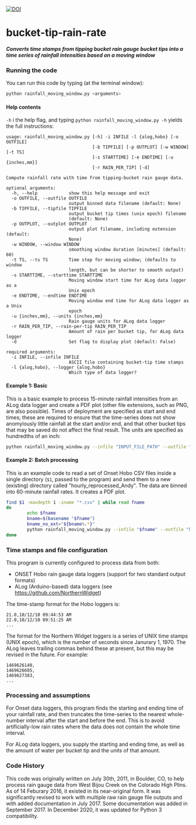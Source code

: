 [![DOI](https://zenodo.org/badge/41514382.svg)](https://zenodo.org/badge/latestdoi/41514382)

# bucket-tip-rain-rate

***Converts time stamps from tipping bucket rain gauge bucket tips into a time series of rainfall intensities based on a moving window***

### Running the code

You can run this code by typing (at the terminal window):
```bash
python rainfall_moving_window.py <arguments>
```

#### Help contents

`-h` i the help flag, and typing `python rainfall_moving_window.py -h` yields the full instructions:
```
usage: rainfall_moving_window.py [-h] -i INFILE -l {alog,hobo} [-o OUTFILE]
                                 [-b TIPFILE] [-p OUTPLOT] [-w WINDOW] [-t TS]
                                 [-s STARTTIME] [-e ENDTIME] [-u {inches,mm}]
                                 [-r RAIN_PER_TIP] [-d]

Compute rainfall rate with time from tipping-bucket rain gauge data.

optional arguments:
  -h, --help            show this help message and exit
  -o OUTFILE, --outfile OUTFILE
                        output binned data filename (default: None)
  -b TIPFILE, --tipfile TIPFILE
                        output bucket tip times (unix epoch) filename
                        (default: None)
  -p OUTPLOT, --outplot OUTPLOT
                        output plot filename, including extension (default:
                        None)
  -w WINDOW, --window WINDOW
                        smoothing window duration [minutes] (default: 60)
  -t TS, --ts TS        Time step for moving window; (defaults to window
                        length, but can be shorter to smooth output)
  -s STARTTIME, --starttime STARTTIME
                        Moving window start time for ALog data logger as a
                        Unix epoch
  -e ENDTIME, --endtime ENDTIME
                        Moving window end time for ALog data logger as a Unix
                        epoch
  -u {inches,mm}, --units {inches,mm}
                        Rain gauge units for ALog data logger
  -r RAIN_PER_TIP, --rain-per-tip RAIN_PER_TIP
                        Amount of rain per bucket tip, for ALog data logger
  -d                    Set flag to display plot (default: False)

required arguments:
  -i INFILE, --infile INFILE
                        ASCII file containing bucket-tip time stamps
  -l {alog,hobo}, --logger {alog,hobo}
                        Which type of data logger?
```

#### Example 1: Basic

This is a basic example to process 15-minute rainfall intensities from an ALog data logger and create a PDF plot (other file extensions, such as PNG, are also possible). Times of deployment are specified as start and end times; these are required to ensure that the time-series does not show anomylously little rainfall at the start and/or end, and that other bucket tips that may be saved do not affect the final result. The units are specified as hundredths of an inch:
```bash
python rainfall_moving_window.py --infile "INPUT_FILE_PATH" --outfile "OUTPUT_FILE_PATH" --outplot "OUTPUT_PLOT_PATH.pdf" --logger alog --window 15 -s 1484524800 -e 1505575867 -u inches -r 0.01
```

#### Example 2: Batch processing

This is an example code to read a set of Onset Hobo CSV files inside a single directory (```$1```, passed to the program) and send them to a new (existing) directory called "hourly_reprocessed_Andy". The data are binned into 60-minute rainfall rates. It creates a PDF plot.

```bash
find $1 -maxdepth 1 -iname "*.csv" | while read fname
do
        echo $fname
        bname=$(basename "$fname")
        bname_no_ext="${bname%.*}"
        python rainfall_moving_window.py --infile "$fname" --outfile "hourly_reprocessed_Andy/$bname" --outplot "hourly_reprocessed_Andy/$bname_no_ext.pdf" --logger hobo --window 60
done
```

### Time stamps and file configuration

This program is currently configured to process data from both:
* ONSET Hobo rain gauge data loggers (support for two standard output formats)
* ALog (Arduino-based) data loggers (see https://github.com/NorthernWidget)

The time-stamp format for the Hobo loggers is:
```
21.0,10/12/10 09:44:53 AM
22.0,10/12/10 09:51:25 AM
...
```

The format for the Northern Widget loggers is a series of UNIX time stamps (UNIX epoch), which is the number of seconds since Janurary 1, 1970. The ALog leaves trailing commas behind these at present, but this may be revised in the future. For example:
```
1469626140,
1469626605,
1469627383,
...
```

### Processing and assumptions

For Onset data loggers, this program finds the starting and ending time of your rainfall rate, and then truncates the time-series to the nearest whole-number interval after the start and before the end. This is to avoid artificially-low rain rates where the data does not contain the whole time interval.

For ALog data loggers, you supply the starting and ending time, as well as the amount of water per bucket tip and the units of that amount.

### Code History

This code was originally written on July 30th, 2011, in Boulder, CO, to help process rain gauge data from West Bijou Creek on the Colorado High Plins. As of 14 Feburary 2016, it existed in its near-original form. It was significantly revised to work with multiple raw rain gauge file outputs and with added documentation in July 2017. Some documentation was added in September 2017. In December 2020, it was updated for Python 3 compatibility.

